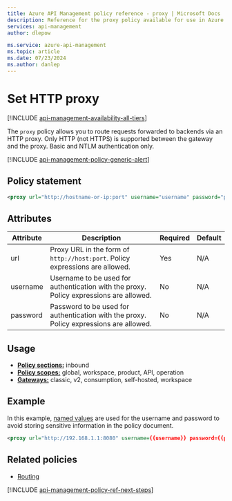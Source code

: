 ```yaml
---
title: Azure API Management policy reference - proxy | Microsoft Docs
description: Reference for the proxy policy available for use in Azure API Management. Provides policy usage, settings, and examples.
services: api-management
author: dlepow

ms.service: azure-api-management
ms.topic: article
ms.date: 07/23/2024
ms.author: danlep
---
```


# Set HTTP proxy

[!INCLUDE [api-management-availability-all-tiers](../../includes/api-management-availability-all-tiers.md)]

The `proxy` policy allows you to route requests forwarded to backends via an HTTP proxy. Only HTTP (not HTTPS) is supported between the gateway and the proxy. Basic and NTLM authentication only. 

[!INCLUDE [api-management-policy-generic-alert](../../includes/api-management-policy-generic-alert.md)]


## Policy statement

```xml
<proxy url="http://hostname-or-ip:port" username="username" password="password" />
```

## Attributes

| Attribute         | Description                                            | Required | Default |
| ----------------- | ------------------------------------------------------ | -------- | ------- |
| url      | Proxy URL in the form of `http://host:port`. Policy expressions are allowed.           | Yes      | N/A     |
| username | Username to be used for authentication with the proxy. Policy expressions are allowed. | No       | N/A     |
| password | Password to be used for authentication with the proxy. Policy expressions are allowed. | No       | N/A     |

## Usage

- [**Policy sections:**](./api-management-howto-policies.md#sections) inbound
- [**Policy scopes:**](./api-management-howto-policies.md#scopes) global, workspace, product, API, operation
-  [**Gateways:**](api-management-gateways-overview.md) classic, v2, consumption, self-hosted, workspace

## Example

In this example, [named values](api-management-howto-properties.md) are used for the username and password to avoid storing sensitive information in the policy document.

```xml
<proxy url="http://192.168.1.1:8080" username={{username}} password={{password}} />
```


## Related policies

* [Routing](api-management-policies.md#routing)

[!INCLUDE [api-management-policy-ref-next-steps](../../includes/api-management-policy-ref-next-steps.md)]